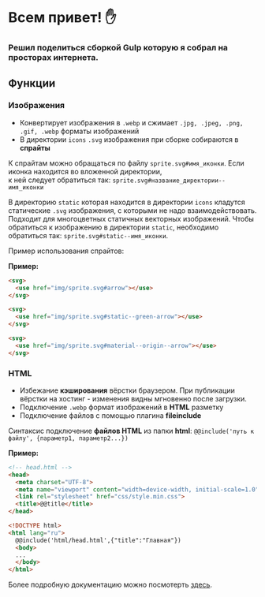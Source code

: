 # Всем привет! :hand:
### Решил поделиться сборкой Gulp которую я собрал на просторах интернета.
## Функции

### Изображения
- Конвертирует изображения в `.webp` и сжимает `.jpg, .jpeg, .png, .gif, .webp` форматы изображений
- В директории `icons` `.svg` изображения при сборке собираются в **спрайты**

К спрайтам можно обращаться по файлу `sprite.svg#имя_иконки`.
Если иконка находится во вложенной директории, <br> к ней следует обратиться так: `sprite.svg#название_директории--имя_иконки`

В директорию `static` которая находится в директории `icons` кладутся статические `.svg` изображения, с которыми не надо взаимодействовать. Подходит для многоцветных статичных векторных изображений. 
Чтобы обратиться к изображению в директории `static`, необходимо обратиться так: `sprite.svg#static--имя_иконки`.

Пример использования спрайтов:

**Пример:**

```html
<svg>
  <use href="img/sprite.svg#arrow"></use>
</svg>

<svg>
  <use href="img/sprite.svg#static--green-arrow"></use>
</svg>

<svg>
  <use href="img/sprite.svg#material--origin--arrow"></use>
</svg>
```

### HTML
- Избежание **кэширования** вёрстки браузером. При публикации вёрстки на хостинг - изменения видны мгновенно после загрузки.
- Подключение `.webp` формат изображений в **HTML** разметку
- Подключение файлов с помощью плагина **fileinclude**

Синтаксис подключение **файлов HTML** из папки **html**: `@@include('путь к файлу', {параметр1, параметр2...})`

**Пример:**
```html
<!-- head.html -->
<head>
  <meta charset="UTF-8">
  <meta name="viewport" content="width=device-width, initial-scale=1.0">
  <link rel="stylesheet" href="css/style.min.css">
  <title>@@title</title>
</head>
```

```html
<!DOCTYPE html>
<html lang="ru">
  @@include('html/head.html',{"title":"Главная"})
  <body>
  ...
  </body>
</html>
```

Более подробную документацию можно посмотерть [здесь](https://www.npmjs.com/package/gulp-file-include).
